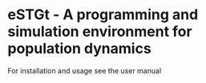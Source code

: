# eSTGt - A programming and simulation environment for population dynamics
For installation and usage see the user manual
